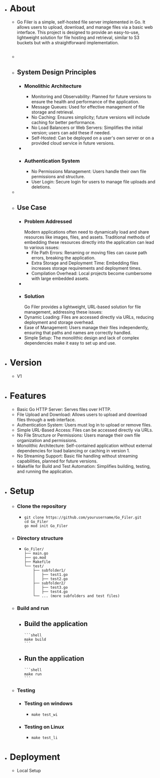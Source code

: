 - # About
	- Go Filer is a simple, self-hosted file server implemented in Go. It allows users to upload, download, and manage files via a basic web interface. This project is designed to provide an easy-to-use, lightweight solution for file hosting and retrieval, similar to S3 buckets but with a straightforward implementation.
	- ##
	- ## System Design Principles
		- ### Monolithic Architecture
			- Monitoring and Observability: Planned for future versions to ensure the health and performance of the application.
			- Message Queues: Used for effective management of file storage and retrieval.
			- No Caching: Ensures simplicity; future versions will include caching for better performance.
			- No Load Balancers or Web Servers: Simplifies the initial version; users can add these if needed.
			- Self-Hosted: Can be deployed on a user's own server or on a provided cloud service in future versions.
		-
		- ### Authentication System
			- No Permissions Management: Users handle their own file permissions and structure.
			- User Login: Secure login for users to manage file uploads and deletions.
	-
	- ## Use Case
		- ### Problem Addressed
		  Modern applications often need to dynamically load and share resources like images, files, and assets. Traditional methods of embedding these resources directly into the application can lead to various issues:  
			- File Path Errors: Renaming or moving files can cause path errors, breaking the application.
			- Extra Storage and Deployment Time: Embedding files increases storage requirements and deployment times.
			- Compilation Overhead: Local projects become cumbersome with large embedded assets.
		-
		- ### Solution
		  Go Filer provides a lightweight, URL-based solution for file management, addressing these issues:  
		- Dynamic Loading: Files are accessed directly via URLs, reducing deployment and storage overhead.
		- Ease of Management: Users manage their files independently, ensuring that paths and names are correctly handled.
		- Simple Setup: The monolithic design and lack of complex dependencies make it easy to set up and use.
- # Version
	- V1
- # Features
	- Basic Go HTTP Server: Serves files over HTTP.
	- File Upload and Download: Allows users to upload and download files through a web interface.
	- Authentication System: Users must log in to upload or remove files.
	- Simple URL-Based Access: Files can be accessed directly via URLs.
	- No File Structure or Permissions: Users manage their own file organization and permissions.
	- Monolithic Architecture: Self-contained application without external dependencies for load balancing or caching in version 1.
	- No Streaming Support: Basic file handling without streaming capabilities, planned for future versions.
	- Makefile for Build and Test Automation: Simplifies building, testing, and running the application.
- # Setup
	- ### Clone the repository
		-
		  ```shell
		  git clone https://github.com/yourusername/Go_Filer.git
		  cd Go_Filer
		  go mod init Go_Filer
		  ```
	- ### Directory structure
		-
		  ```textile
		  Go_Filer/
		  ├── main.go
		  ├── go.mod
		  ├── Makefile
		  └── test/
		      ├── subfolder1/
		      │   ├── test1.go
		      │   ├── test2.go
		      ├── subfolder2/
		      │   ├── test3.go
		      │   ├── test4.go
		      └── ... (more subfolders and test files)
		  
		  ```
	- ### Build and run
		- Build the application
			-
			  ```shell
			  make build
			  ```
		- Run the application
			-
			  ```shell
			  make run
			  ```
	- ### Testing
		- ### Testing on windows
			-
			  ```shell
			  make test_wi
			  ```
		- ### Testing on Linux
			-
			  ```shell
			  make test_li
			  ```
- # Deployment
	- Local Setup
